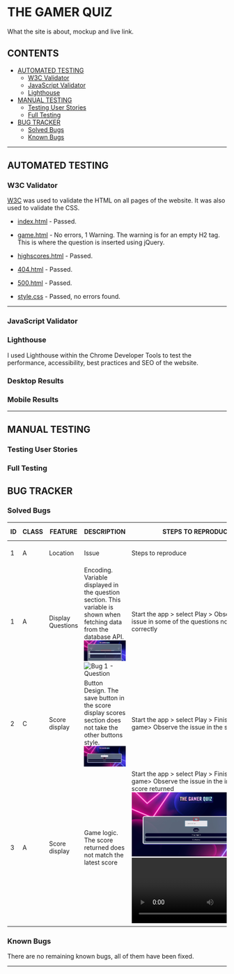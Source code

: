 # THE GAMER QUIZ

What the site is about, mockup and live link.

## CONTENTS

* [AUTOMATED TESTING](#AUTOMATED-TESTING)
  * [W3C Validator](#W3C-Validator)
  * [JavaScript Validator](#JavaScript-Validator)
  * [Lighthouse](#Lighthouse)
* [MANUAL TESTING](#MANUAL-TESTING)
  * [Testing User Stories](#Testing-User-Stories)
  * [Full Testing](#Full-Testing)
* [BUG TRACKER](#BUG-TRACKER)
  *  [Solved Bugs](#Solved-Bugs)
  *  [Known Bugs](#known-Bugs)

- - -

## AUTOMATED TESTING

### W3C Validator

[W3C](https://validator.w3.org/) was used to validate the HTML on all pages of the website. It was also used to validate the CSS.

* [index.html](testing/w3/w3-index.png) - Passed.
* [game.html](testing/w3/w3-game.png) - No errors, 1 Warning. The warning is for an empty H2 tag. This is where the question is inserted using jQuery.
* [highscores.html](testing/w3/w3-highscores.png) - Passed.
* [404.html](testing/w3/w3-404.png) - Passed.
* [500.html](testing/w3/w3-500.png) - Passed.

* [style.css](testing/w3/w3-css.png) - Passed, no errors found.

- - -

### JavaScript Validator

### Lighthouse

I used Lighthouse within the Chrome Developer Tools to test the performance, accessibility, best practices and SEO of the website.

### Desktop Results


### Mobile Results

- - -

## MANUAL TESTING

### Testing User Stories

### Full Testing

## BUG TRACKER

### Solved Bugs

| ID  | CLASS | FEATURE          | DESCRIPTION                                                                          | STEPS TO REPRODUCE                                                                                                                                                           | ACTUAL RESULT                                                                                                                                  | EXPECTED RESULT                                                            | ACTION                                                                                                        | STATUS |
| --- | ----- | ---------------- | ------------------------------------------------------------------------------------ | ---------------------------------------------------------------------------------------------------------------------------------------------------------------------------- | ---------------------------------------------------------------------------------------------------------------------------------------------- | -------------------------------------------------------------------------- | ------------------------------------------------------------------------------------------------------------- | ------ |
| 1   | A     | Location          | Issue                                                   | Steps to reproduce                                                                           | Actual result                                     | Expected result                            | Solution                                                              | FIXED OR NOT FIXED  |
| 1   | A     | Display Questions          | Encoding. Variable displayed in the question section. This variable is shown when fetching data from the database API. ![Bug 1](docs/testing/bugs/1/bug_1_encoding.jpg)   ![Bug 1 - Question]( docs/testing/bugs/1/bug_1_encoding_close_up)                                          | Start the app > select Play > Observe the issue in some of the questions not displaying correctly                                                                           | Some of the questions does not display correctly                                     | The questions display correctly avoiding any code shown                        | Solution not found                                                           | NOT FIXED  |
| 2   | C     | Score display          | Button Design. The save button in the score display scores section does not take the other buttons style. ![Bug 2](docs/testing/bugs/2/bug_2_button.jpg)                                                  | Start the app > select Play > Finish the game> Observe the issue in the save button                                                                           | The save button looks different in style                                     | The save button looks as the other buttons in the section                        | Solution not found                                                             | NOT FIXED  |
 3   | A     | Score display          | Game logic. The score returned does not match the latest score                                                   | Start the app > select Play > Finish the game> Observe the issue in the incorrect score returned ![Bug 3](docs/testing/bugs/3/bug_3_scores.jpg) ![Bug 3 -video](docs/testing/bugs/3/bug_3_scores_video.mp4)                                                                       | The counter is returning an incorrect result                                     | Ensure that the counter returns the latest result achieved bye the user                            | Solution not found                                                             | NOT FIXED  |

### Known Bugs

There are no remaining known bugs, all of them have been fixed.

---